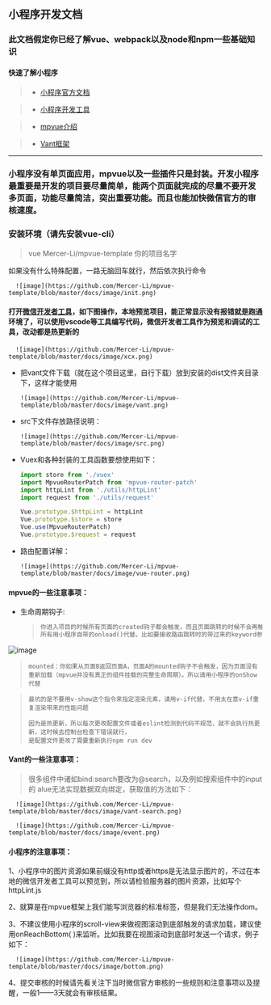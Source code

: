 ## 小程序开发文档



### 此文档假定你已经了解vue、webpack以及node和npm一些基础知识



#### 快速了解小程序

> * [小程序官方文档](https://developers.weixin.qq.com/miniprogram/dev/)

> * [小程序开发工具](https://developers.weixin.qq.com/miniprogram/dev/devtools/download.html)

> * [mpvue介绍](http://mpvue.com/)

> * [Vant框架](https://youzan.github.io/vant-weapp/#/icon)


---



### 小程序没有单页面应用，mpvue以及一些插件只是封装。开发小程序最重要是开发的项目要尽量简单，能两个页面就完成的尽量不要开发多页面，功能尽量简洁，突出重要功能。而且也能加快微信官方的审核速度。



### 安装环境（请先安装vue-cli）

> vue Mercer-Li/mpvue-template 你的项目名字

如果没有什么特殊配置，一路无脑回车就行，然后依次执行命令

      ![image](https://github.com/Mercer-Li/mpvue-template/blob/master/docs/image/init.png)

#### 打开[微信开发者工具](https://developers.weixin.qq.com/miniprogram/dev/devtools/download.html)，如下图操作，本地预览项目，能正常显示没有报错就是跑通环境了，可以使用vscode等工具编写代码，微信开发者工具作为预览和调试的工具，改动都是热更新的

      ![image](https://github.com/Mercer-Li/mpvue-template/blob/master/docs/image/xcx.png)

* 把vant文件下载（就在这个项目这里，自行下载）放到安装的dist文件夹目录下，这样才能使用

      ![image](https://github.com/Mercer-Li/mpvue-template/blob/master/docs/image/vant.png)



* src下文件存放路径说明：

      ![image](https://github.com/Mercer-Li/mpvue-template/blob/master/docs/image/src.png)



* Vuex和各种封装的工具函数要想使用如下：

  ```javascript
  import store from './vuex'
  import MpvueRouterPatch from 'mpvue-router-patch'
  import httpLint from './utils/httpLint'
  import request from './utils/request'
  
  Vue.prototype.$httpLint = httpLint
  Vue.prototype.$store = store
  Vue.use(MpvueRouterPatch)
  Vue.prototype.$request = request
  ```



* 路由配置详解：

      ![image](https://github.com/Mercer-Li/mpvue-template/blob/master/docs/image/vue-router.png)



#### mpvue的一些注意事项：

* 生命周期钩子:

  > ```j
  >你进入项目的时候所有页面的created钩子都会触发，而且页面跳转的时候不会再触发，
  >所有用小程序自带的onload()代替。比如要接收路由跳转时的带过来的keyword参数，例子如下：
  > ```

 ![image](https://github.com/Mercer-Li/mpvue-template/blob/master/docs/image/onLoad.png)

  >```
  >mounted：你如果从页面B返回页面A，页面A的mounted钩子不会触发，因为页面没有
  >重新加载（mpvue并没有真正的组件挂载的完整生命周期）。所以请用小程序的onShow代替
  >```

  > ```最坑的是不要用v-show这个指令来指定渲染元素，失策
  >最坑的是不要用v-show这个指令来指定渲染元素，请用v-if代替，不用太在意v-if重复渲染带来的性能问题
  > ```
  >
  > ```
  >因为是热更新，所以每次更改配置文件或者eslint检测到代码不规范，就不会执行热更新，这时候去控制台检查下错误就行，
  >是配置文件更改了需要重新执行npm run dev
  > ```


#### Vant的一些注意事项：

>很多组件中诸如bind:search要改为@search，以及例如搜索组件中的input的
>alue无法实现数据双向绑定，获取值的方法如下：

      ![image](https://github.com/Mercer-Li/mpvue-template/blob/master/docs/image/vant-search.png)

      ![image](https://github.com/Mercer-Li/mpvue-template/blob/master/docs/image/event.png)



#### 小程序的注意事项：

1、小程序中的图片资源如果前缀没有http或者https是无法显示图片的，不过在本地的微信开发者工具可以预览到，所以请检验服务器的图片资源，比如写个httpLint.js

2、就算是在mpvue框架上我们能写浏览器的标准标签，但是我们无法操作dom。

3、不建议使用小程序的scroll-view来做视图滚动到底部触发的请求加载，建议使用onReachBottom( )来监听。比如我要在视图滚动到底部时发送一个请求，例子如下：

      ![image](https://github.com/Mercer-Li/mpvue-template/blob/master/docs/image/bottom.png)

4、提交审核的时候请先看关注下当时微信官方审核的一些规则和注意事项以及提醒，一般1——3天就会有审核结果。

